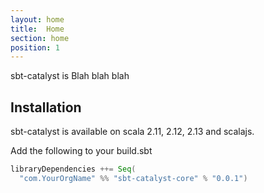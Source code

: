 ```yaml
---
layout: home
title:  Home
section: home
position: 1
---
```


sbt-catalyst is Blah blah blah

## Installation

sbt-catalyst is available on scala 2.11, 2.12, 2.13 and scalajs.

Add the following to your build.sbt
```scala
libraryDependencies ++= Seq(
  "com.YourOrgName" %% "sbt-catalyst-core" % "0.0.1")
```
